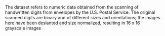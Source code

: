 The dataset refers to numeric data obtained from the scanning of handwritten digits from envelopes by the U.S. Postal Service. The original scanned digits are binary and of different sizes and orientations; the images here have been deslanted and size normalized, resulting in 16 x 16 grayscale images
